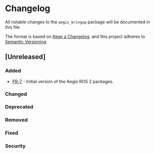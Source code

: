 # Changelog

All notable changes to the `aegis_bringup` package will be documented in this file.

The format is based on [Keep a Changelog](https://keepachangelog.com/en/1.1.0/),
and this project adheres to [Semantic Versioning](https://semver.org/spec/v2.0.0.html).

## [Unreleased]

### Added

* [PR-7](https://github.com/AGH-CEAI/aegis_ros/pull/7) - Initial version of the Aegis ROS 2 packages.

### Changed

### Deprecated

### Removed

### Fixed

### Security
